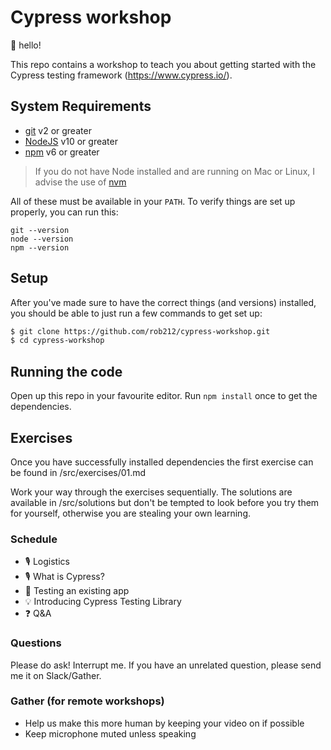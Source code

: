 # Cypress workshop

👋 hello!

This repo contains a workshop to teach you about getting started with the Cypress testing framework (https://www.cypress.io/).

## System Requirements

- [git](https://git-scm.com/) v2 or greater
- [NodeJS](https://nodejs.org/) v10 or greater
- [npm](https://www.npmjs.com/) v6 or greater

> If you do not have Node installed and are running on Mac or Linux, I advise the use of [nvm](https://github.com/nvm-sh/nvm)

All of these must be available in your `PATH`. To verify things are set up
properly, you can run this:

```shell
git --version
node --version
npm --version
```

## Setup

After you've made sure to have the correct things (and versions) installed, you
should be able to just run a few commands to get set up:

```sh
$ git clone https://github.com/rob212/cypress-workshop.git
$ cd cypress-workshop
```

## Running the code

Open up this repo in your favourite editor. Run `npm install` once to get the dependencies.

## Exercises

Once you have successfully installed dependencies the first exercise can be found in /src/exercises/01.md

Work your way through the exercises sequentially. The solutions are available in /src/solutions but don't be tempted to look before you try them for yourself, otherwise you are stealing your own learning.

### Schedule

- 🎙 Logistics
- 🎙 What is Cypress?
- 💪 Testing an existing app
- 💡 Introducing Cypress Testing Library
- ❓ Q&A

### Questions

Please do ask! Interrupt me. If you have an unrelated question, please send me it on Slack/Gather.

### Gather (for remote workshops)

- Help us make this more human by keeping your video on if possible
- Keep microphone muted unless speaking
